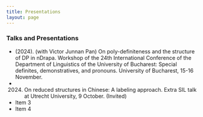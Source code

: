 ```yaml
---
title: Presentations
layout: page
---
```


### Talks and Presentations
* (2024). (with Victor Junnan Pan) On poly-definiteness and the structure of DP in nDrapa. Workshop of the 24th International Conference of the Department of Linguistics of the University of Bucharest: Special definites, demonstratives, and pronouns. University of Bucharest, 15-16 November.
* 2024. On reduced structures in Chinese: A labeling approach. Extra SIL talk at Utrecht University, 9 October. (Invited)
* Item 3
* Item 4


